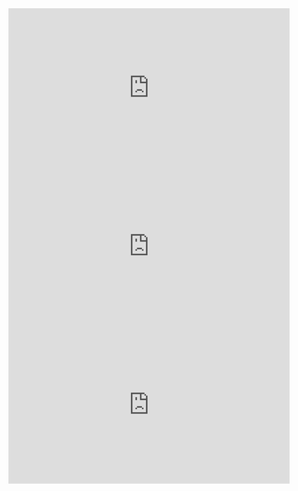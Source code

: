 <!-- njnmdoc: title="Vids"  -->

<iframe width="560" height="315" src="https://www.youtube.com/embed/XRD3vrSLPaw" frameborder="0" allow="accelerometer; autoplay; encrypted-media; gyroscope; picture-in-picture" allowfullscreen></iframe>

<iframe width="560" height="315" src="https://www.youtube.com/embed/wbSijn_AKnc" frameborder="0" allow="accelerometer; autoplay; encrypted-media; gyroscope; picture-in-picture" allowfullscreen></iframe>

<iframe width="560" height="315" src="https://www.youtube.com/embed/TpKxH2dDqEM" frameborder="0" allow="accelerometer; autoplay; encrypted-media; gyroscope; picture-in-picture" allowfullscreen></iframe>






